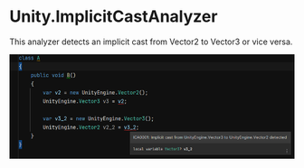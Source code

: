 # Unity.ImplicitCastAnalyzer

This analyzer detects an implicit cast from Vector2 to Vector3 or vice versa.

![Ex](./docs/implicit_cast.png)